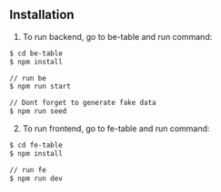 ## Installation

1. To run backend, go to be-table and run command:
```bash
$ cd be-table
$ npm install

// run be
$ npm run start

// Dont forget to generate fake data
$ npm run seed
```

2. To run frontend, go to fe-table and run command:
```bash
$ cd fe-table
$ npm install

// run fe
$ npm run dev
```